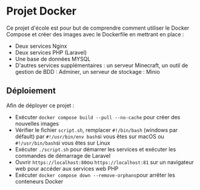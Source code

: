 
# Projet Docker

Ce projet d'école est pour but de comprendre comment utiliser le Docker Compose et créer des images avec le Dockerfile en mettrant en place :

* Deux services Nginx
* Deux services PHP (Laravel)
* Une base de données MYSQL
* D'autres services supplémentaires : un serveur Minecraft, un outil de gestion de BDD : Adminer, un serveur de stockage : Minio

## Déploiement

Afin de déployer ce projet :

* Exécuter `docker compose build --pull --no-cache` pour créer des nouvelles images
* Vérifier le fichier `script.sh`, remplacer `#!/bin/bash` (windows par défault) par `#!/usr/bin/env bash`si vous êtes sur macOS ou `#!/usr/bin/bash`si vous êtes sur Linux 
* Exécuter `./script.sh` pour démarrer les services et exécuter les commandes de démarrage de Laravel
* Ouvrir `https://localhost:80`ou `https://localhost:81` sur un navigateur web pour accéder aux services web PHP
* Exécuter `docker compose down --remove-orphans`pour arrêter les conteneurs Docker